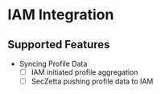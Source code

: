 # IAM Integration

## Supported Features

- Syncing Profile Data
  - [ ] IAM initiated profile aggregation
  - [ ] SecZetta pushing profile data to IAM